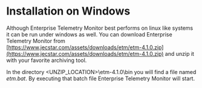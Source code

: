# Installation on Windows
Although Enterprise Telemetry Monitor best performs on linux like systems it can be run under windows as well. You can download Enterprise Telemetry Monitor from [https://www.jecstar.com/assets/downloads/etm/etm-4.1.0.zip](https://www.jecstar.com/assets/downloads/etm/etm-4.1.0.zip) and unzip it with your favorite archiving tool. 

In the directory <UNZIP_LOCATION>\etm-4.1.0\bin you will find a file named *etm.bat*. By executing that batch file Enterprise Telemetry Monitor will start.